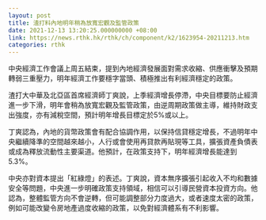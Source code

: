 ```yaml
---
layout: post
title: 渣打料內地明年稍為放寬宏觀及監管政策
date: 2021-12-13 13:20:25.000000000 +08:00
link: https://news.rthk.hk/rthk/ch/component/k2/1623954-20211213.htm
categories: rthk
---
```


中央經濟工作會議上周五結束，提到內地經濟發展面對需求收縮、供應衝擊及預期轉弱三重壓力，明年經濟工作要穩字當頭、積極推出有利經濟穩定的政策。

渣打大中華及北亞區首席經濟師丁爽說，上季經濟增長停滯，中央目標要防止經濟進一步下滑，明年會稍為放寬宏觀及監管政策，由逆周期政策做主導，維持財政支出強度，亦有減稅空間，預計明年增長目標定於5%或以上。

丁爽認為，內地的貨幣政策會有配合協調作用，以保持信貸穩定增長，不過明年中央繼續降準的空間越來越小，人行或會使用再貸款再貼現等工具，擴張資產負債表或成為釋放流動性主要渠道。他預計，在政策支持下，明年經濟增長能達到5.3%。

中央亦對資本提出「紅綠燈」的表述。丁爽說，資本無序擴張引起收入不均和數據安全等問題，中央進一步明確政策支持領域，相信可以引導民營資本投資方向。他認為，整體監管方向不會逆轉，但可能調整部分力度過大，或者速度太密的政策，例如可能改變令房地產過度收縮的政策，以免對經濟體系有不利影響。

